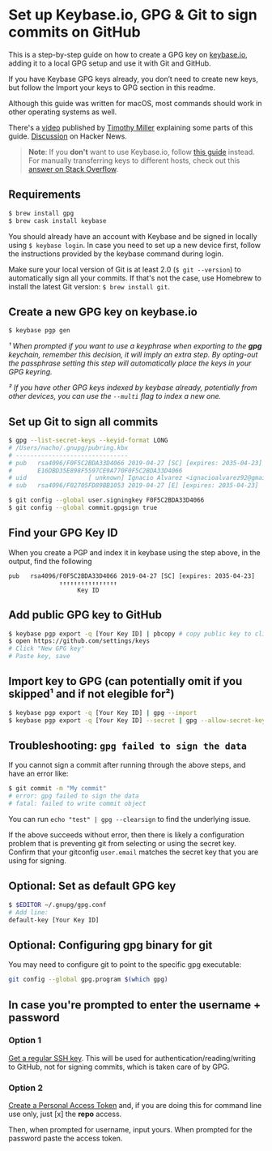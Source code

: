 # Set up Keybase.io, GPG & Git to sign commits on GitHub
This is a step-by-step guide on how to create a GPG key on [keybase.io](https://keybase.io), adding it to a local GPG setup and use it with Git and GitHub.

If you have Keybase GPG keys already, you don’t need to create new keys, but follow the Import your keys to GPG section in this readme.

Although this guide was written for macOS, most commands should work in other operating systems as well.

There's a [video](https://www.youtube.com/watch?v=4V-7KnhcrbY) published by [Timothy Miller](https://github.com/tjacobdesign) explaining some parts of this guide. [Discussion](https://news.ycombinator.com/item?id=12289481) on Hacker News. 

> **Note**: If you **don't** want to use Keybase.io, follow [this guide][1] instead.
> For manually transferring keys to different hosts, check out this [answer on Stack Overflow][2].

[1]: https://help.github.com/articles/generating-a-new-gpg-key/
[2]: https://stackoverflow.com/a/3176373/571227

## Requirements
```sh
$ brew install gpg
$ brew cask install keybase
```

You should already have an account with Keybase and be signed in locally using `$ keybase login`. In case you need to set up a new device first, follow the instructions provided by the keybase command during login.

Make sure your local version of Git is at least 2.0 (`$ git --version`) to automatically sign all your commits. If that's not the case, use Homebrew to install the latest Git version: `$ brew install git`.

## Create a new GPG key on keybase.io
```sh
$ keybase pgp gen
```
*¹ When prompted if you want to use a keyphrase when exporting to the **gpg** keychain, remember this decision, it will imply an extra step. By opting-out the passphrase setting this step will automatically place the keys in your GPG keyring.*

*² If you have other GPG keys indexed by keybase already, potentially from other devices, you can use the `--multi` flag to index a new one.*

## Set up Git to sign all commits
```sh
$ gpg --list-secret-keys --keyid-format LONG
# /Users/nacho/.gnupg/pubring.kbx
# -------------------------------
# pub   rsa4096/F0F5C2BDA33D4066 2019-04-27 [SC] [expires: 2035-04-23]
#       E16DBD35E898F5597CE9A770F0F5C2BDA33D4066
# uid                 [ unknown] Ignacio Alvarez <ignacioalvarez92@gmail.com>
# sub   rsa4096/F02705FD89BB1053 2019-04-27 [E] [expires: 2035-04-23]

$ git config --global user.signingkey F0F5C2BDA33D4066
$ git config --global commit.gpgsign true
```

## Find your GPG Key ID
When you create a PGP and index it in keybase using the step above, in the output, find the following
```
pub   rsa4096/F0F5C2BDA33D4066 2019-04-27 [SC] [expires: 2035-04-23]
              ↑↑↑↑↑↑↑↑↑↑↑↑↑↑↑↑
                   Key ID
```

## Add public GPG key to GitHub
```sh
$ keybase pgp export -q [Your Key ID] | pbcopy # copy public key to clipboard
$ open https://github.com/settings/keys
# Click "New GPG key"
# Paste key, save
```

## Import key to GPG (can potentially omit if you skipped¹ and if not elegible for²)
```sh
$ keybase pgp export -q [Your Key ID] | gpg --import
$ keybase pgp export -q [Your Key ID] --secret | gpg --allow-secret-key-import --import
```

## Troubleshooting: `gpg failed to sign the data`
If you cannot sign a commit after running through the above steps, and have an error like:

```sh
$ git commit -m "My commit"
# error: gpg failed to sign the data
# fatal: failed to write commit object
```

You can run `echo "test" | gpg --clearsign` to find the underlying issue.

If the above succeeds without error, then there is likely a configuration problem that is preventing git from selecting or using the secret key.  Confirm that your gitconfig `user.email` matches the secret key that you are using for signing.

## Optional: Set as default GPG key
```sh
$ $EDITOR ~/.gnupg/gpg.conf
# Add line:
default-key [Your Key ID]
```

## Optional: Configuring gpg binary for git
You may need to configure git to point to the specific gpg executable:
```sh
git config --global gpg.program $(which gpg)
```

## In case you're prompted to enter the username + password
### Option 1
[Get a regular SSH key](https://docs.github.com/en/authentication/connecting-to-github-with-ssh/generating-a-new-ssh-key-and-adding-it-to-the-ssh-agent). This will be used for authentication/reading/writing to GitHub, not for signing commits, which is taken care of by GPG.

### Option 2
[Create a Personal Access Token](https://help.github.com/en/articles/creating-a-personal-access-token-for-the-command-line) and, if you are doing this for command line use only, just [x] the **repo** access.

Then, when prompted for username, input yours. When prompted for the password paste the access token.
